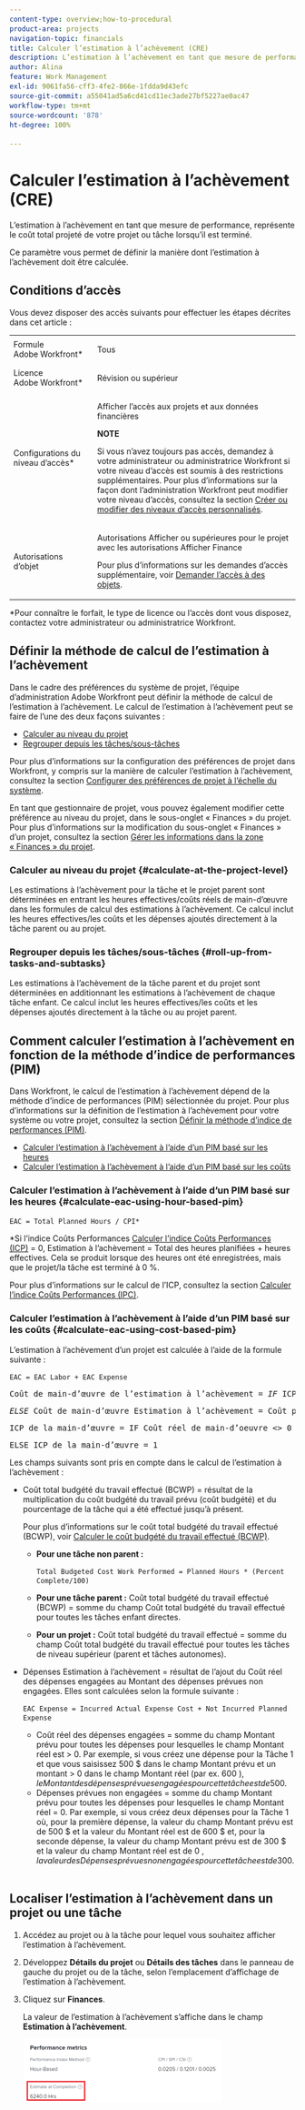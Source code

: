 ```yaml
---
content-type: overview;how-to-procedural
product-area: projects
navigation-topic: financials
title: Calculer l’estimation à l’achèvement (CRE)
description: L’estimation à l’achèvement en tant que mesure de performance, représente le coût total projeté de votre projet ou tâche lorsqu’il est terminé.
author: Alina
feature: Work Management
exl-id: 9061fa56-cff3-4fe2-866e-1fdda9d43efc
source-git-commit: a55041ad5a6cd41cd11ec3ade27bf5227ae0ac47
workflow-type: tm+mt
source-wordcount: '878'
ht-degree: 100%

---
```


# Calculer l’estimation à l’achèvement (CRE)

<!--
<p data-mc-conditions="QuicksilverOrClassic.Draft mode">(NOTE: Linked to the product. Do not change link!) </p>
-->

L’estimation à l’achèvement en tant que mesure de performance, représente le coût total projeté de votre projet ou tâche lorsqu’il est terminé.

Ce paramètre vous permet de définir la manière dont l’estimation à l’achèvement doit être calculée. 

## Conditions d’accès

Vous devez disposer des accès suivants pour effectuer les étapes décrites dans cet article :

<table style="table-layout:auto"> 
 <col> 
 <col> 
 <tbody> 
  <tr> 
   <td role="rowheader">Formule Adobe Workfront*</td> 
   <td> <p>Tous</p> </td> 
  </tr> 
  <tr> 
   <td role="rowheader">Licence Adobe Workfront*</td> 
   <td> <p>Révision ou supérieur</p> </td> 
  </tr> 
  <tr> 
   <td role="rowheader">Configurations du niveau d’accès*</td> 
   <td> <p>Afficher l’accès aux projets et aux données financières</p> <p><b>NOTE</b>

Si vous n’avez toujours pas accès, demandez à votre administrateur ou administratrice Workfront si votre niveau d’accès est soumis à des restrictions supplémentaires. Pour plus d’informations sur la façon dont l’administration Workfront peut modifier votre niveau d’accès, consultez la section <a href="../../../administration-and-setup/add-users/configure-and-grant-access/create-modify-access-levels.md" class="MCXref xref">Créer ou modifier des niveaux d’accès personnalisés</a>.</p> </td>
</tr> 
  <tr> 
   <td role="rowheader">Autorisations d’objet</td> 
   <td> <p>Autorisations Afficher ou supérieures pour le projet avec les autorisations Afficher Finance</p> <p>Pour plus d’informations sur les demandes d’accès supplémentaire, voir <a href="../../../workfront-basics/grant-and-request-access-to-objects/request-access.md" class="MCXref xref">Demander l’accès à des objets</a>.</p> </td> 
  </tr> 
 </tbody> 
</table>

&#42;Pour connaître le forfait, le type de licence ou l’accès dont vous disposez, contactez votre administrateur ou administratrice Workfront.

## Définir la méthode de calcul de l’estimation à l’achèvement

Dans le cadre des préférences du système de projet, l’équipe d’administration Adobe Workfront peut définir la méthode de calcul de l’estimation à l’achèvement. Le calcul de l’estimation à l’achèvement peut se faire de l’une des deux façons suivantes :

* [Calculer au niveau du projet](#calculate-at-the-project-level)
* [Regrouper depuis les tâches/sous-tâches](#roll-up-from-tasks-and-subtasks)

Pour plus d’informations sur la configuration des préférences de projet dans Workfront, y compris sur la manière de calculer l’estimation à l’achèvement, consultez la section [Configurer des préférences de projet à l’échelle du système](../../../administration-and-setup/set-up-workfront/configure-system-defaults/set-project-preferences.md).

En tant que gestionnaire de projet, vous pouvez également modifier cette préférence au niveau du projet, dans le sous-onglet « Finances » du projet. Pour plus d’informations sur la modification du sous-onglet « Finances » d’un projet, consultez la section [Gérer les informations dans la zone « Finances » du projet](../../../manage-work/projects/project-finances/manage-project-finance-area.md).

### Calculer au niveau du projet {#calculate-at-the-project-level}

Les estimations à l’achèvement pour la tâche et le projet parent sont déterminées en entrant les heures effectives/coûts réels de main-d’œuvre dans les formules de calcul des estimations à l’achèvement. Ce calcul inclut les heures effectives/les coûts et les dépenses ajoutés directement à la tâche parent ou au projet.

### Regrouper depuis les tâches/sous-tâches {#roll-up-from-tasks-and-subtasks}

Les estimations à l’achèvement de la tâche parent et du projet sont déterminées en additionnant les estimations à l’achèvement de chaque tâche enfant. Ce calcul inclut les heures effectives/les coûts et les dépenses ajoutés directement à la tâche ou au projet parent.

## Comment calculer l’estimation à l’achèvement en fonction de la méthode d’indice de performances (PIM)

Dans Workfront, le calcul de l’estimation à l’achèvement dépend de la méthode d’indice de performances (PIM) sélectionnée du projet. Pour plus d’informations sur la définition de l’estimation à l’achèvement pour votre système ou votre projet, consultez la section [Définir la méthode d’indice de performances (PIM)](../../../manage-work/projects/project-finances/set-pim.md).

* [Calculer l’estimation à l’achèvement à l’aide d’un PIM basé sur les heures](#calculate-eac-using-hour-based-pim)
* [Calculer l’estimation à l’achèvement à l’aide d’un PIM basé sur les coûts](#calculate-eac-using-cost-based-pim)

### Calculer l’estimation à l’achèvement à l’aide d’un PIM basé sur les heures {#calculate-eac-using-hour-based-pim}

```
EAC = Total Planned Hours / CPI*
```

&#42;Si l’indice Coûts Performances [Calculer l’indice Coûts Performances (ICP)](../../../manage-work/projects/project-finances/calculate-cpi.md) = 0, Estimation à l’achèvement = Total des heures planifiées + heures effectives. Cela se produit lorsque des heures ont été enregistrées, mais que le projet/la tâche est terminé à 0 %.

Pour plus d’informations sur le calcul de l’ICP, consultez la section [Calculer l’indice Coûts Performances (IPC)](../../../manage-work/projects/project-finances/calculate-cpi.md).

### Calculer l’estimation à l’achèvement à l’aide d’un PIM basé sur les coûts {#calculate-eac-using-cost-based-pim}

L’estimation à l’achèvement d’un projet est calculée à l’aide de la formule suivante :

```
EAC = EAC Labor + EAC Expense 
```

<pre>Coût de main-d’œuvre de l’estimation à l’achèvement = <em>IF</em> ICP du coût de main-d’œuvre &lt;&gt; 0 THEN Coût de main-d’œuvre Estimation à l’achèvement = Coût prévu de main-d’œuvre/ICP de la main-d’œuvre</pre><pre><em>ELSE</em> Coût de main-d’œuvre Estimation à l’achèvement = Coût prévu de main-d’œuvre + Coût réel de main-d’œuvre</pre><pre>ICP de la main-d’œuvre = IF Coût réel de main-d’oeuvre &lt;&gt; 0 THEN ICP de la main-d’œuvre = TotalBudgetCostWorkPerformance/Coût réel de main-d’oeuvre</pre><pre>ELSE ICP de la main-d’œuvre = 1 </pre>Les champs suivants sont pris en compte dans le calcul de l’estimation à l’achèvement :

* Coût total budgété du travail effectué (BCWP) = résultat de la multiplication du coût budgété du travail prévu (coût budgété) et du pourcentage de la tâche qui a été effectué jusqu’à présent.

  Pour plus d’informations sur le coût total budgété du travail effectué (BCWP), voir [Calculer le coût budgété du travail effectué (BCWP)](../../../manage-work/projects/project-finances/calculate-bcwp.md).

   * **Pour une tâche non parent :**

     ```
     Total Budgeted Cost Work Performed = Planned Hours * (Percent Complete/100)
     ```

   * **Pour une tâche parent :**
Coût total budgété du travail effectué (BCWP) = somme du champ Coût total budgété du travail effectué pour toutes les tâches enfant directes.

   * **Pour un projet :**
Coût total budgété du travail effectué = somme du champ Coût total budgété du travail effectué pour toutes les tâches de niveau supérieur (parent et tâches autonomes).

* Dépenses Estimation à l’achèvement = résultat de l’ajout du Coût réel des dépenses engagées au Montant des dépenses prévues non engagées. Elles sont calculées selon la formule suivante :

  ```
  EAC Expense = Incurred Actual Expense Cost + Not Incurred Planned Expense
  ```

   * Coût réel des dépenses engagées = somme du champ Montant prévu pour toutes les dépenses pour lesquelles le champ Montant réel est > 0. Par exemple, si vous créez une dépense pour la Tâche 1 et que vous saisissez 500 $ dans le champ Montant prévu et un montant > 0 dans le champ Montant réel (par ex. 600 $), le Montant des dépenses prévues engagées pour cette tâche est de 500 $.
   * Dépenses prévues non engagées = somme du champ Montant prévu pour toutes les dépenses pour lesquelles le champ Montant réel = 0. Par exemple, si vous créez deux dépenses pour la Tâche 1 où, pour la première dépense, la valeur du champ Montant prévu est de 500 $ et la valeur du Montant réel est de 600 $ et, pour la seconde dépense, la valeur du champ Montant prévu est de 300 $ et la valeur du champ Montant réel est de 0 $, la valeur des Dépenses prévues non engagées pour cette tâche est de 300 $. 

## Localiser l’estimation à l’achèvement dans un projet ou une tâche

1. Accédez au projet ou à la tâche pour lequel vous souhaitez afficher l’estimation à l’achèvement.
1. Développez **Détails du projet** ou **Détails des tâches** dans le panneau de gauche du projet ou de la tâche, selon l’emplacement d’affichage de l’estimation à l’achèvement.

1. Cliquez sur **Finances**.

   La valeur de l’estimation à l’achèvement s’affiche dans le champ **Estimation à l’achèvement**.

   ![](assets/eac-highlighted-on-project-350x112.png)
